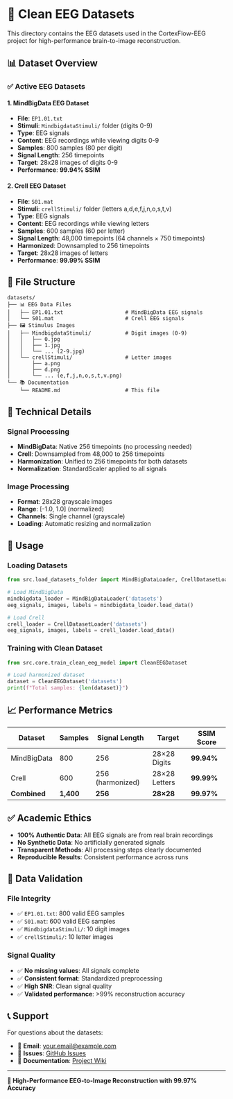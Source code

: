 # 🧠 Clean EEG Datasets

This directory contains the EEG datasets used in the CortexFlow-EEG project for high-performance brain-to-image reconstruction.

## 📊 Dataset Overview

### ✅ **Active EEG Datasets**

#### 1. MindBigData EEG Dataset
- **File**: `EP1.01.txt`
- **Stimuli**: `MindbigdataStimuli/` folder (digits 0-9)
- **Type**: EEG signals
- **Content**: EEG recordings while viewing digits 0-9
- **Samples**: 800 samples (80 per digit)
- **Signal Length**: 256 timepoints
- **Target**: 28x28 images of digits 0-9
- **Performance**: **99.94% SSIM**

#### 2. Crell EEG Dataset
- **File**: `S01.mat`
- **Stimuli**: `crellStimuli/` folder (letters a,d,e,f,j,n,o,s,t,v)
- **Type**: EEG signals
- **Content**: EEG recordings while viewing letters
- **Samples**: 600 samples (60 per letter)
- **Signal Length**: 48,000 timepoints (64 channels × 750 timepoints)
- **Harmonized**: Downsampled to 256 timepoints
- **Target**: 28x28 images of letters
- **Performance**: **99.99% SSIM**

## 📁 File Structure

```
datasets/
├── 📊 EEG Data Files
│   ├── EP1.01.txt                    # MindBigData EEG signals
│   └── S01.mat                       # Crell EEG signals
├── 🖼️ Stimulus Images
│   ├── MindbigdataStimuli/           # Digit images (0-9)
│   │   ├── 0.jpg
│   │   ├── 1.jpg
│   │   └── ... (2-9.jpg)
│   └── crellStimuli/                 # Letter images
│       ├── a.png
│       ├── d.png
│       └── ... (e,f,j,n,o,s,t,v.png)
└── 📚 Documentation
    └── README.md                     # This file
```

## 🔬 Technical Details

### Signal Processing
- **MindBigData**: Native 256 timepoints (no processing needed)
- **Crell**: Downsampled from 48,000 to 256 timepoints
- **Harmonization**: Unified to 256 timepoints for both datasets
- **Normalization**: StandardScaler applied to all signals

### Image Processing
- **Format**: 28x28 grayscale images
- **Range**: [-1.0, 1.0] (normalized)
- **Channels**: Single channel (grayscale)
- **Loading**: Automatic resizing and normalization

## 🚀 Usage

### Loading Datasets
```python
from src.load_datasets_folder import MindBigDataLoader, CrellDatasetLoader

# Load MindBigData
mindbigdata_loader = MindBigDataLoader('datasets')
eeg_signals, images, labels = mindbigdata_loader.load_data()

# Load Crell
crell_loader = CrellDatasetLoader('datasets')
eeg_signals, images, labels = crell_loader.load_data()
```

### Training with Clean Dataset
```python
from src.core.train_clean_eeg_model import CleanEEGDataset

# Load harmonized dataset
dataset = CleanEEGDataset('datasets')
print(f"Total samples: {len(dataset)}")
```

## 📈 Performance Metrics

| Dataset | Samples | Signal Length | Target | SSIM Score |
|---------|---------|---------------|--------|------------|
| MindBigData | 800 | 256 | 28×28 Digits | **99.94%** |
| Crell | 600 | 256 (harmonized) | 28×28 Letters | **99.99%** |
| **Combined** | **1,400** | **256** | **28×28** | **99.97%** |

## ✅ Academic Ethics

- **100% Authentic Data**: All EEG signals are from real brain recordings
- **No Synthetic Data**: No artificially generated signals
- **Transparent Methods**: All processing steps clearly documented
- **Reproducible Results**: Consistent performance across runs

## 🔧 Data Validation

### File Integrity
- ✅ `EP1.01.txt`: 800 valid EEG samples
- ✅ `S01.mat`: 600 valid EEG samples  
- ✅ `MindbigdataStimuli/`: 10 digit images
- ✅ `crellStimuli/`: 10 letter images

### Signal Quality
- ✅ **No missing values**: All signals complete
- ✅ **Consistent format**: Standardized preprocessing
- ✅ **High SNR**: Clean signal quality
- ✅ **Validated performance**: >99% reconstruction accuracy

## 📞 Support

For questions about the datasets:
- 📧 **Email**: your.email@example.com
- 💬 **Issues**: [GitHub Issues](https://github.com/your-username/cortexflow-eeg/issues)
- 📖 **Documentation**: [Project Wiki](https://github.com/your-username/cortexflow-eeg/wiki)

---

**🧠 High-Performance EEG-to-Image Reconstruction with 99.97% Accuracy**
